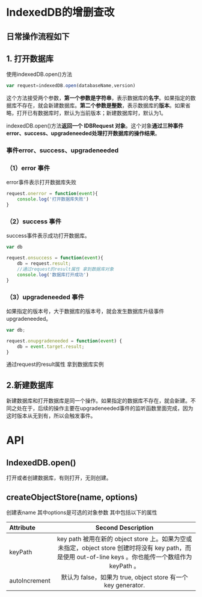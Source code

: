 # IndexedDB的增删查改

## 日常操作流程如下

## 1. 打开数据库

使用indexedDB.open()方法

```javascript
var request=indexedDB.open(databaseName,version)
```

这个方法接受两个参数，**第一个参数是字符串**，表示数据库的**名字**。如果指定的数据库不存在，就会新建数据库。**第二个参数是整数**，表示数据库的**版本**。如果省略，打开已有数据库时，默认为当前版本；新建数据库时，默认为1。

indexedDB.open()方法**返回一个 IDBRequest 对象**。这个对象**通过三种事件error、success、upgradeneeded处理打开数据库的操作结果**。

### 事件error、success、upgradeneeded

### （1）error 事件

error事件表示打开数据库失败

```js
request.onerror = function(event){
    console.log('打开数据库失败')
}
```

### （2）success 事件

success事件表示成功打开数据库。

```js
var db

request.onsuccess = function(event){
    db = request.result;
    //通过request的result属性 拿到数据库对象
    console.log('数据库打开成功')
}
```

### （3）upgradeneeded 事件

如果指定的版本号，大于数据库的版本号，就会发生数据库升级事件upgradeneeded。

```js
var db;

request.onupgradeneeded = function(event) {
    db = event.target.result;
}
```

通过request的result属性 拿到数据库实例

## 2.新建数据库

新建数据库和打开数据库是同一个操作。如果指定的数据库不存在，就会新建。不同之处在于，后续的操作主要在upgradeneeded事件的监听函数里面完成，因为这时版本从无到有，所以会触发事件。

# API

## IndexedDB.open()

打开或者创建数据库，有则打开，无则创建。

## createObjectStore(name, options)

创建表name 其中options是可选的对象参数 其中包括以下的属性

Attribute | Second Description |
:----------- | :-----------: |
keyPath         | key path 被用在新的 object store 上。如果为空或未指定，object store 创建时将没有 key path，而是使用 out-of-line keys 。你也能传一个数组作为 keyPath 。        |
autoIncrement         | 默认为 false，如果为 true,  object store 有一个 key generator.         |

